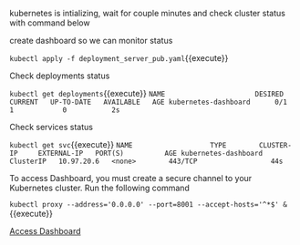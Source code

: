 
kubernetes is intializing, wait for couple minutes and check cluster status with command below

create dashboard so we can monitor status

`kubectl apply -f deployment_server_pub.yaml`{{execute}}

Check deployments status

`kubectl get deployments`{{execute}}
`
NAME                      DESIRED   CURRENT   UP-TO-DATE   AVAILABLE   AGE
kubernetes-dashboard      0/1     1            0           2s
`

Check services status

`kubectl get svc`{{execute}}
`
NAME                   TYPE        CLUSTER-IP     EXTERNAL-IP   PORT(S)          AGE
kubernetes-dashboard   ClusterIP   10.97.20.6   <none>        443/TCP                  44s
`

To access Dashboard, you must create a secure channel to your Kubernetes cluster. Run the following command

`kubectl proxy --address='0.0.0.0' --port=8001 --accept-hosts='^*$' &`{{execute}}

[Access Dashboard](https://[[HOST_SUBDOMAIN]]-30001-[[KATACODA_HOST]].environments.katacoda.com/api/v1/namespaces/kubernetes-dashboard/services/https:kubernetes-dashboard:/proxy/.)